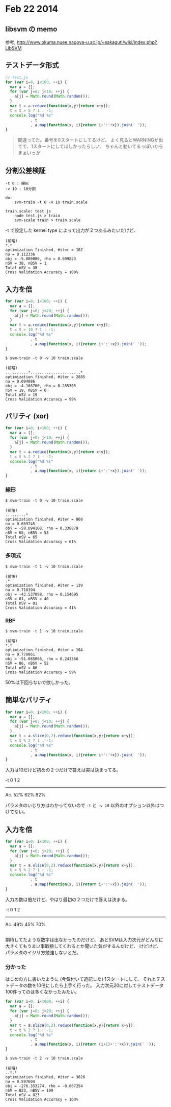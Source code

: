 # Feb 22 2014

## libsvm の memo

参考; http://www.okuma.nuee.nagoya-u.ac.jp/~sakaguti/wiki/index.php?LibSVM

## テストデータ形式

```javascript
// test.js
for (var i=0; i<100; ++i) {
  var a = [];
  for (var j=0; j<10; ++j) {
    a[j] = Math.round(Math.random());
  }
  var t = a.reduce(function(x,y){return x+y});
  t = t > 5 ? 1 : -1;
  console.log("%d %s"
           , t
           , a.map(function(x, i){return i+':'+x}).join(' '));
}
```

> 間違ってた。番号を0スタートにしてるけど、
> よく見るとWARNINGが出てて、1スタートにしてほしかったらしい。
> ちゃんと動いてるっぽいからまぁいっか

## 分割公差検証

```
-t 0 : 線形
-v 10 : 10分割
```

```make
do:
	svm-train -t 0 -v 10 train.scale

train.scale: test.js
	node test.js > train
	svm-scale train > train.scale
```

-t で設定した kernel type によって出力が２つあるみたいだけど、

```output
(前略)
*.*
optimization finished, #iter = 102
nu = 0.112336
obj = -5.000000, rho = 0.999823
nSV = 38, nBSV = 1
Total nSV = 38
Cross Validation Accuracy = 100%
```

## 入力を倍

```javascript
for (var i=0; i<100; ++i) {
  var a = [];
  for (var j=0; j<20; ++j) {
    a[j] = Math.round(Math.random());
  }
  var t = a.reduce(function(x,y){return x+y});
  t = t > 10 ? 1 : -1;
  console.log("%d %s"
           , t
           , a.map(function(x, i){return i+':'+x}).join(' '));
}
```

```
$ svm-train -t 0 -v 10 train.scale

(前略)
..........*......................*
optimization finished, #iter = 2885
nu = 0.094086
obj = -4.186700, rho = 0.285305
nSV = 19, nBSV = 0
Total nSV = 19
Cross Validation Accuracy = 99%
```

## パリティ (xor)

```javascript
for (var i=0; i<100; ++i) {
  var a = [];
  for (var j=0; j<10; ++j) {
    a[j] = Math.round(Math.random());
  }
  var t = a.reduce(function(x,y){return x+y});
  t = t % 2 ? 1 : -1;
  console.log("%d %s"
           , t
           , a.map(function(x, i){return i+':'+x}).join(' '));
}
```

### 線形

```
$ svm-train -t 0 -v 10 train.scale

(前略)
.........*
optimization finished, #iter = 860
nu = 0.669745
obj = -59.094108, rho = 0.338879
nSV = 65, nBSV = 53
Total nSV = 65
Cross Validation Accuracy = 61%
```

### 多項式

```
$ svm-train -t 1 -v 10 train.scale

(前略)
.*
optimization finished, #iter = 139
nu = 0.710394
obj = -43.537098, rho = 0.154695
nSV = 81, nBSV = 40
Total nSV = 81
Cross Validation Accuracy = 41%
```

### RBF

```
$ svm-train -t 1 -v 10 train.scale

(前略)
*.*
optimization finished, #iter = 104
nu = 0.778061
obj = -51.085066, rho = 0.243366
nSV = 86, nBSV = 52
Total nSV = 86
Cross Validation Accuracy = 59%
```

50%は下回らないで欲しかった。

## 簡単なパリティ

```javascript
for (var i=0; i<100; ++i) {
  var a = [];
  for (var j=0; j<10; ++j) {
    a[j] = Math.round(Math.random());
  }
  var t = a.slice(0,2).reduce(function(x,y){return x+y});
  t = t % 2 ? 1 : -1;
  console.log("%d %s"
           , t
           , a.map(function(x, i){return i+':'+x}).join(' '));
}
```

入力は10だけど初めの２つだけで答えは実は決まってる。

 -t    0    1    2 
--- ---- ----- ---
 Ac. 52%  62%  82% 

パラメタのいじり方はわかってないので `-t` と `-v 10` 以外のオプション以外はつけてない。


## 入力を倍

```javascript
for (var i=0; i<100; ++i) {
  var a = [];
  for (var j=0; j<20; ++j) {
    a[j] = Math.round(Math.random());
  }
  var t = a.slice(0,2).reduce(function(x,y){return x+y});
  t = t % 2 ? 1 : -1;
  console.log("%d %s"
           , t
           , a.map(function(x, i){return i+':'+x}).join(' '));
}
```

入力の数は倍だけど、やはり最初の２つだけで答えは決まる。

 -t    0    1    2 
 -- ---- ---- ---- 
 Ac. 49%  45%  70% 

## 

期待してたような数字は出なかったのだけど、
あとSVMは入力次元がどんなに大きくてもうまい事取捨してくれるとか聞いた気がするんだけど、
けどけど、
パラメタのイジリ方勉強しないとだ。

### 分かった

はじめの方に書いたように (今気付いて追記した) 1スタートにして、
それとテストデータの数を10倍にしたら上手く行った。
入力次元20に対してテストデータ100件ってのは多くなかったみたい。

```javascript
for (var i=0; i<1000; ++i) {
  var a = [];
  for (var j=0; j<20; ++j) {
    a[j] = Math.round(Math.random());
  }
  var t = a.slice(0,2).reduce(function(x,y){return x+y});
  t = t % 2 ? 1 : -1;
  console.log("%d %s"
           , t
           , a.map(function(x, i){return (i+1)+':'+x}).join(' '));
}
```

```
$ svm-train -t 2 -v 10 train.scale

(前略)
..*.*
optimization finished, #iter = 3026
nu = 0.597604
obj = -276.353274, rho = -0.007254
nSV = 823, nBSV = 199
Total nSV = 823
Cross Validation Accuracy = 100%
```

